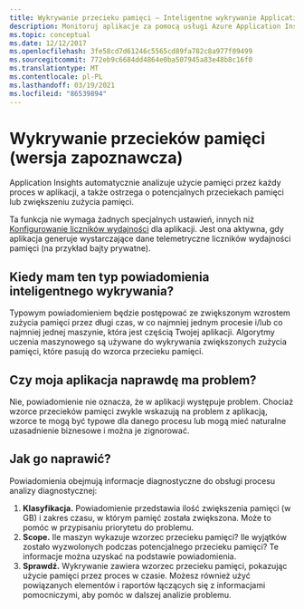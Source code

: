 ```yaml
---
title: Wykrywanie przecieku pamięci — Inteligentne wykrywanie Application Insights platformy Azure
description: Monitoruj aplikacje za pomocą usługi Azure Application Insights dla potencjalnych przecieków pamięci.
ms.topic: conceptual
ms.date: 12/12/2017
ms.openlocfilehash: 3fe58cd7d61246c5565cd89fa782c8a977f09499
ms.sourcegitcommit: 772eb9c6684dd4864e0ba507945a83e48b8c16f0
ms.translationtype: MT
ms.contentlocale: pl-PL
ms.lasthandoff: 03/19/2021
ms.locfileid: "86539894"
---
```

# <a name="memory-leak-detection-preview"></a>Wykrywanie przecieków pamięci (wersja zapoznawcza)

Application Insights automatycznie analizuje użycie pamięci przez każdy proces w aplikacji, a także ostrzega o potencjalnych przeciekach pamięci lub zwiększeniu zużycia pamięci.

Ta funkcja nie wymaga żadnych specjalnych ustawień, innych niż [Konfigurowanie liczników wydajności](./performance-counters.md) dla aplikacji. Jest ona aktywna, gdy aplikacja generuje wystarczające dane telemetryczne liczników wydajności pamięci (na przykład bajty prywatne).

## <a name="when-would-i-get-this-type-of-smart-detection-notification"></a>Kiedy mam ten typ powiadomienia inteligentnego wykrywania?
Typowym powiadomieniem będzie postępować ze zwiększonym wzrostem zużycia pamięci przez długi czas, w co najmniej jednym procesie i/lub co najmniej jednej maszynie, która jest częścią Twojej aplikacji. Algorytmy uczenia maszynowego są używane do wykrywania zwiększonych zużycia pamięci, które pasują do wzorca przecieku pamięci.

## <a name="does-my-app-really-have-a-problem"></a>Czy moja aplikacja naprawdę ma problem?
Nie, powiadomienie nie oznacza, że w aplikacji występuje problem. Chociaż wzorce przecieków pamięci zwykle wskazują na problem z aplikacją, wzorce te mogą być typowe dla danego procesu lub mogą mieć naturalne uzasadnienie biznesowe i można je zignorować.

## <a name="how-do-i-fix-it"></a>Jak go naprawić?
Powiadomienia obejmują informacje diagnostyczne do obsługi procesu analizy diagnostycznej:
1. **Klasyfikacja.** Powiadomienie przedstawia ilość zwiększenia pamięci (w GB) i zakres czasu, w którym pamięć została zwiększona. Może to pomóc w przypisaniu priorytetu do problemu.
2. **Scope.** Ile maszyn wykazuje wzorzec przecieku pamięci? Ile wyjątków zostało wyzwolonych podczas potencjalnego przecieku pamięci? Te informacje można uzyskać na podstawie powiadomienia.
3. **Sprawdź.** Wykrywanie zawiera wzorzec przecieku pamięci, pokazując użycie pamięci przez proces w czasie. Możesz również użyć powiązanych elementów i raportów łączących się z informacjami pomocniczymi, aby pomóc w dalszej analizie problemu.
